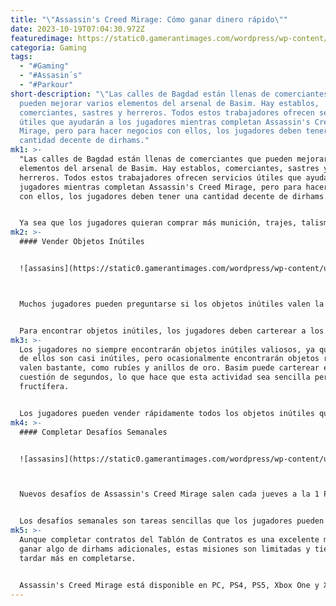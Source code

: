 ```yaml
---
title: "\"Assassin's Creed Mirage: Cómo ganar dinero rápido\""
date: 2023-10-19T07:04:30.972Z
featuredimage: https://static0.gamerantimages.com/wordpress/wp-content/uploads/2023/10/gold-farm-ac-mirage.jpg?q=50&fit=contain&w=1140&h=&dpr=1.5
categoria: Gaming
tags:
  - "#Gaming"
  - "#Assasin´s"
  - "#Parkour"
short-description: "\"Las calles de Bagdad están llenas de comerciantes que
  pueden mejorar varios elementos del arsenal de Basim. Hay establos,
  comerciantes, sastres y herreros. Todos estos trabajadores ofrecen servicios
  útiles que ayudarán a los jugadores mientras completan Assassin's Creed
  Mirage, pero para hacer negocios con ellos, los jugadores deben tener una
  cantidad decente de dirhams."
mk1: >-
  "Las calles de Bagdad están llenas de comerciantes que pueden mejorar varios
  elementos del arsenal de Basim. Hay establos, comerciantes, sastres y
  herreros. Todos estos trabajadores ofrecen servicios útiles que ayudarán a los
  jugadores mientras completan Assassin's Creed Mirage, pero para hacer negocios
  con ellos, los jugadores deben tener una cantidad decente de dirhams.


  Ya sea que los jugadores quieran comprar más munición, trajes, talismanes o tintes, o si simplemente desean desbloquear el logro de Acumulador, esta guía les mostrará cómo pueden aumentar rápidamente la cantidad de dirhams que tienen en Assassin's Creed Mirage.
mk2: >-
  #### Vender Objetos Inútiles


  ![assasins](https://static0.gamerantimages.com/wordpress/wp-content/uploads/2023/10/trinkets-trader-ac-mirage.jpg?q=50&fit=crop&w=1500&dpr=1.5 "assasins")



  Muchos jugadores pueden preguntarse si los objetos inútiles valen la pena vender en Assassin's Creed Mirage cuando comienzan a jugar, pero pronto descubrirán que solo se clasifican como Mercancías de Comercio y su único uso es venderlos. De hecho, vender objetos inútiles es la forma más rápida de ganar dinero en Assassin's Creed Mirage.


  Para encontrar objetos inútiles, los jugadores deben carterear a los civiles. Sin embargo, no siempre llevarán objetos inútiles consigo. Para aumentar la probabilidad de encontrar un objeto inútil valioso al carterear, los jugadores deben activar la Visión del Águila para localizar a los ciudadanos que llevan bolsas consigo; estos se destacarán en la Visión del Águila, lo que facilitará que los jugadores los identifiquen y cartereen al ciudadano correcto.
mk3: >-
  Los jugadores no siempre encontrarán objetos inútiles valiosos, ya que algunos
  de ellos son casi inútiles, pero ocasionalmente encontrarán objetos raros que
  valen bastante, como rubíes y anillos de oro. Basim puede carterear en
  cuestión de segundos, lo que hace que esta actividad sea sencilla pero
  fructífera.


  Los jugadores pueden vender rápidamente todos los objetos inútiles que han recolectado visitando a un comerciante, abriendo la pestaña Vender y seleccionando Vender Todos los Objetos Inútiles.
mk4: >-
  #### Completar Desafíos Semanales


  ![assasins](https://static0.gamerantimages.com/wordpress/wp-content/uploads/2023/10/assassin-s-creed-mirage-menu.jpg?q=50&fit=crop&w=1500&dpr=1.5 "assasins")



  Nuevos desafíos de Assassin's Creed Mirage salen cada jueves a la 1 PM hora del este. Los jugadores pueden acceder a estas misiones al conectar su juego a una cuenta de Ubisoft Connect.


  Los desafíos semanales son tareas sencillas que los jugadores pueden completar para recibir dirhams en el juego, así como XP para su cuenta de Ubisoft Connect. Es probable que los jugadores completen la mayoría de las tareas elegidas como desafíos semanales simplemente jugando el juego. Por lo general, requieren que los fans realicen ciertas asesinatos y otras actividades estándar en el juego, por lo que los jugadores pueden ganar un par de cientos de dirhams simplemente completando estas misiones fáciles mientras juegan.
mk5: >-
  Aunque completar contratos del Tablón de Contratos es una excelente manera de
  ganar algo de dirhams adicionales, estas misiones son limitadas y tienden a
  tardar más en completarse.


  Assassin's Creed Mirage está disponible en PC, PS4, PS5, Xbox One y Xbox Series X."
---
```

